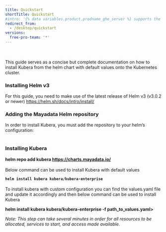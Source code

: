 ```yaml
---
title: Quickstart 
shortTitle: Quickstart
#intro: '{% data variables.product.prodname_ghe_server %} supports the same powerful API available on {% data variables.product.prodname_dotcom_the_website %} as well as its own set of API endpoints.' 
redirect_from:
  - /desktop/quickstart
versions:
  free-pro-team: '*'
---
```

<br><br>
This guide serves as a concise but complete documentation on how to install Kubera from the helm chart with default values onto the Kubernetes cluster. 
### Installing Helm v3
For this guide, you need to  make use of the latest release of Helm v3 (v3.0.2 or newer) <https://helm.sh/docs/intro/install/>

### Adding the Mayadata Helm repository
In order to install Kubera, you must add the repository to your helm’s configuration:
<br><br>
### Installing Kubera
<b>helm repo add kubera https://charts.mayadata.io/</b>
<br><br>
Below command can be used to install Kubera with default values 
 
<b>```helm install kubera kubera/kubera-enterprise```  </b> 
<br><br>
To install kubera with custom configuration you can find the values.yaml <some link> file and update it accordingly and then below command can be used to install Kubera 

<b>helm install kubera kubera/kubera-enterprise  -f    path_to_values.yaml></b> 

*Note: This step can take several minutes in order for all resources to be allocated, services to start, and access made available.*
 
